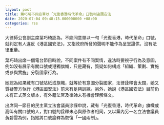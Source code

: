 ```yaml
---
layout: post
title: 葉巧琦不同意單以「光復香港時代革命」口號判違國安法
date: 2020-07-04 09:48:15.000000000 +08:00
categories: rss
---
```


大律師公會副主席葉巧琦認為，不能同意單以一句「光復香港，時代革命」口號，就判定有人違反《港區國安法》，又指政府所發的聲明不能作為呈堂證供，沒有法律重量。

葉巧琦出席一個電台節目時說，不同案件有不同案情，違法時要視乎行為及意圖，例如沒有展示有關口號或港獨旗幟，只是藏有，質疑如何構成「組織、策劃、實施或參與實施」分裂國家行為。

她認為如果藏有口號貼紙或旗幟，就等於有意圖分裂國家，法律詮釋會太闊，她又質疑警方執行《港區國安法》前未有足夠訓練。另外，她說《港區國安法》目前仍未有正式英文版本，有外籍法官及律師未有機會理解條文。

出席同一節目的民主黨立法會議員涂謹申說，藏有「光復香港，時代革命」旗幟或高叫有關口號的人，對口號的詮釋未必與原作者相同，又以黨內另一名立法會議員黃碧雲為例，指她將口號詮釋為恢復「一國兩制」。
